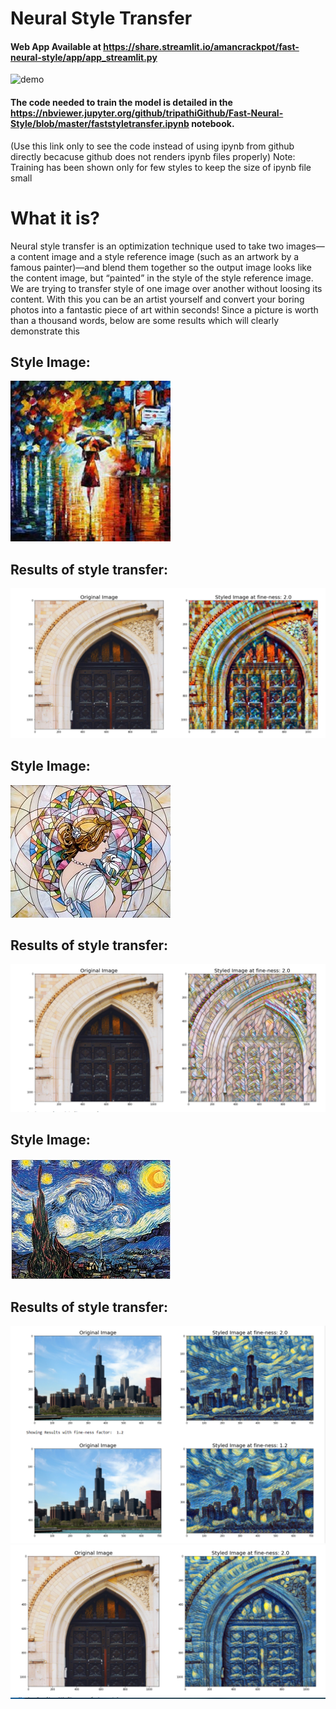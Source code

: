 # Neural Style Transfer

#### Web App Available at https://share.streamlit.io/amancrackpot/fast-neural-style/app/app_streamlit.py
![demo](https://github.com/tripathiGithub/Fast-Neural-Style/blob/master/Results/style_transfer2.gif)

#### The code needed to train the model is detailed in the https://nbviewer.jupyter.org/github/tripathiGithub/Fast-Neural-Style/blob/master/faststyletransfer.ipynb notebook.
(Use this link only to see the code instead of using ipynb from github directly becacuse github does not renders ipynb files properly)
Note: Training has been shown only for few styles to keep the size of ipynb file small

# What it is?
Neural style transfer is an optimization technique used to take two images—a content image and a style reference image (such as an artwork by a famous painter)—and blend them together so the output image looks like the content image, but “painted” in the style of the style reference image.
We are trying to transfer style of one image over another without loosing its content. With this you can be an artist yourself and convert your boring photos into a fantastic piece of art within seconds!  Since a picture is worth than a thousand words, below are some results which will clearly demonstrate this

## Style Image: 
![image](https://github.com/amancrackpot/Fast-Neural-Style/blob/master/Results/rain%2Cjpg.jpg)
## Results of style transfer:
![image](https://github.com/amancrackpot/Fast-Neural-Style/blob/master/Results/rain.png)

## Style Image: 
![image](https://github.com/amancrackpot/Fast-Neural-Style/blob/master/Results/mosaic.jpg)
## Results of style transfer:
![image](https://github.com/amancrackpot/Fast-Neural-Style/blob/master/Results/mosaic.png)

## Style Image: 
![image](https://github.com/amancrackpot/Fast-Neural-Style/blob/master/Results/starry.jpeg)
## Results of style transfer:
![image](https://github.com/amancrackpot/Fast-Neural-Style/blob/master/Results/starry.png)
![image](https://github.com/amancrackpot/Fast-Neural-Style/blob/master/Results/starry1.png)




